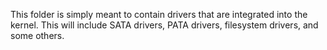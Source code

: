 This folder is simply meant to contain drivers that are integrated into the kernel. This will include SATA drivers, PATA drivers, filesystem drivers, and some others.